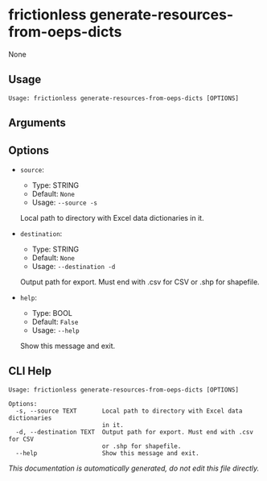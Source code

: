 
# frictionless generate-resources-from-oeps-dicts

None

## Usage

```
Usage: frictionless generate-resources-from-oeps-dicts [OPTIONS]
```

## Arguments


## Options

* `source`:
    * Type: STRING
    * Default: `None`
    * Usage: `--source
-s`

    Local path to directory with Excel data dictionaries in it.



* `destination`:
    * Type: STRING
    * Default: `None`
    * Usage: `--destination
-d`

    Output path for export. Must end with .csv for CSV or .shp for shapefile.



* `help`:
    * Type: BOOL
    * Default: `False`
    * Usage: `--help`

    Show this message and exit.



## CLI Help

```
Usage: frictionless generate-resources-from-oeps-dicts [OPTIONS]

Options:
  -s, --source TEXT       Local path to directory with Excel data dictionaries
                          in it.
  -d, --destination TEXT  Output path for export. Must end with .csv for CSV
                          or .shp for shapefile.
  --help                  Show this message and exit.
```

_This documentation is automatically generated, do not edit this file directly._
